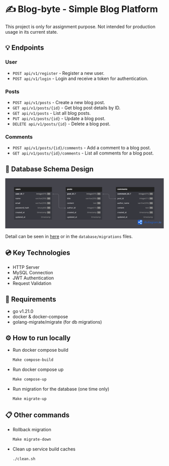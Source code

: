 # ✍️ Blog-byte - Simple Blog Platform

This project is only for assignment purpose. Not intended for production usage in its current state.

## 💡 Endpoints

### User

- `POST api/v1/register` - Register a new user.
- `POST api/v1/login` - Login and receive a token for authentication.

### Posts

- `POST api/v1/posts` - Create a new blog post.
- `GET api/v1/posts/{id}` - Get blog post details by ID.
- `GET api/v1/posts` - List all blog posts.
- `PUT api/v1/posts/{id}` - Update a blog post.
- `DELETE api/v1/posts/{id}` - Delete a blog post.

### Comments

- `POST api/v1/posts/{id}/comments` - Add a comment to a blog post.
- `GET api/v1/posts/{id}/comments` - List all comments for a blog post.

## 📕 Database Schema Design

<img title="Database Schema Design" alt="Database Schema Design" src="/db-schema.png">

Detail can be seen in [here](https://dbdiagram.io/d/Blog-byte-DB-Schema-66feecf5fb079c7ebd442bff) or in the `database/migrations` files.

## 💿 Key Technologies

- HTTP Server
- MySQL Connection
- JWT Authentication
- Request Validation

## 📖 Requirements

- go v1.21.0
- docker & docker-compose
- golang-migrate/migrate (for db migrations)

## ⚙️ How to run locally

- Run docker compose build

  ```bash
  Make compose-build
  ```

- Run docker compose up

  ```bash
  Make compose-up
  ```

- Run migration for the database (one time only)

  ```bash
  Make migrate-up
  ```

## 📋 Other commands

- Rollback migration

  ```bash
  Make migrate-down
  ```

- Clean up service build caches

  ```bash
  ./clean.sh
  ```
